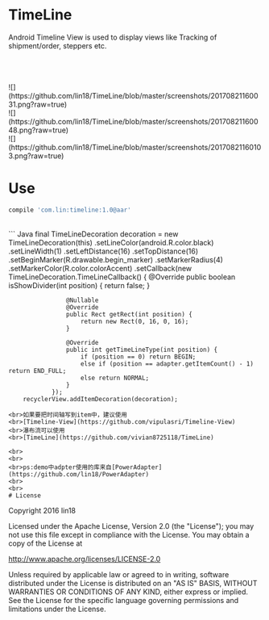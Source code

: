# TimeLine
Android Timeline View is used to display views like Tracking of shipment/order, steppers etc.

<br>
<br>
<br>![](https://github.com/lin18/TimeLine/blob/master/screenshots/20170821160031.png?raw=true)
<br>![](https://github.com/lin18/TimeLine/blob/master/screenshots/20170821160048.png?raw=true)
<br>![](https://github.com/lin18/TimeLine/blob/master/screenshots/20170821160103.png?raw=true)

# Use
```gradle
compile 'com.lin:timeline:1.0@aar'
```
<br>
``` Java
        final TimeLineDecoration decoration = new TimeLineDecoration(this)
                .setLineColor(android.R.color.black)
                .setLineWidth(1)
                .setLeftDistance(16)
                .setTopDistance(16)
                .setBeginMarker(R.drawable.begin_marker)
                .setMarkerRadius(4)
                .setMarkerColor(R.color.colorAccent)
                .setCallback(new TimeLineDecoration.TimeLineCallback() {
                    @Override
                    public boolean isShowDivider(int position) {
                        return false;
                    }

                    @Nullable
                    @Override
                    public Rect getRect(int position) {
                        return new Rect(0, 16, 0, 16);
                    }

                    @Override
                    public int getTimeLineType(int position) {
                        if (position == 0) return BEGIN;
                        else if (position == adapter.getItemCount() - 1) return END_FULL;
                        else return NORMAL;
                    }
                });
        recyclerView.addItemDecoration(decoration);
```
<br>如果要把时间轴写到item中，建议使用
<br>[Timeline-View](https://github.com/vipulasri/Timeline-View)
<br>瀑布流可以使用
<br>[TimeLine](https://github.com/vivian8725118/TimeLine)

<br>
<br>
<br>ps:demo中adpter使用的库来自[PowerAdapter](https://github.com/lin18/PowerAdapter)
<br>
<br>
# License
```
Copyright 2016 lin18

Licensed under the Apache License, Version 2.0 (the "License");
you may not use this file except in compliance with the License.
You may obtain a copy of the License at

   http://www.apache.org/licenses/LICENSE-2.0

Unless required by applicable law or agreed to in writing, software
distributed under the License is distributed on an "AS IS" BASIS,
WITHOUT WARRANTIES OR CONDITIONS OF ANY KIND, either express or implied.
See the License for the specific language governing permissions and
limitations under the License.
```

